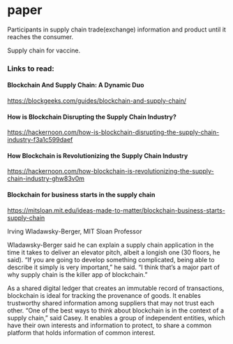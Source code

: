 # paper

Participants in supply chain trade(exchange) information and product until it reaches the consumer.

Supply chain for vaccine. 

### Links to read:
#### Blockchain And Supply Chain: A Dynamic Duo
https://blockgeeks.com/guides/blockchain-and-supply-chain/

#### How is Blockchain Disrupting the Supply Chain Industry?
https://hackernoon.com/how-is-blockchain-disrupting-the-supply-chain-industry-f3a1c599daef

#### How Blockchain is Revolutionizing the Supply Chain Industry
https://hackernoon.com/how-blockchain-is-revolutionizing-the-supply-chain-industry-ghw83v0m

#### Blockchain for business starts in the supply chain
https://mitsloan.mit.edu/ideas-made-to-matter/blockchain-business-starts-supply-chain

Irving Wladawsky-Berger, MIT Sloan Professor

Wladawsky-Berger said he can explain a supply chain application in the time it takes to deliver an elevator pitch, albeit a longish one (30 floors, he said). “If you are going to develop something complicated, being able to describe it simply is very important,” he said. “I think that’s a major part of why supply chain is the killer app of blockchain.”

As a shared digital ledger that creates an immutable record of transactions, blockchain is ideal for tracking the provenance of goods. It enables trustworthy shared information among suppliers that may not trust each other. “One of the best ways to think about blockchain is in the context of a supply chain,” said Casey. It enables a group of independent entities, which have their own interests and information to protect, to share a common platform that holds information of common interest.
